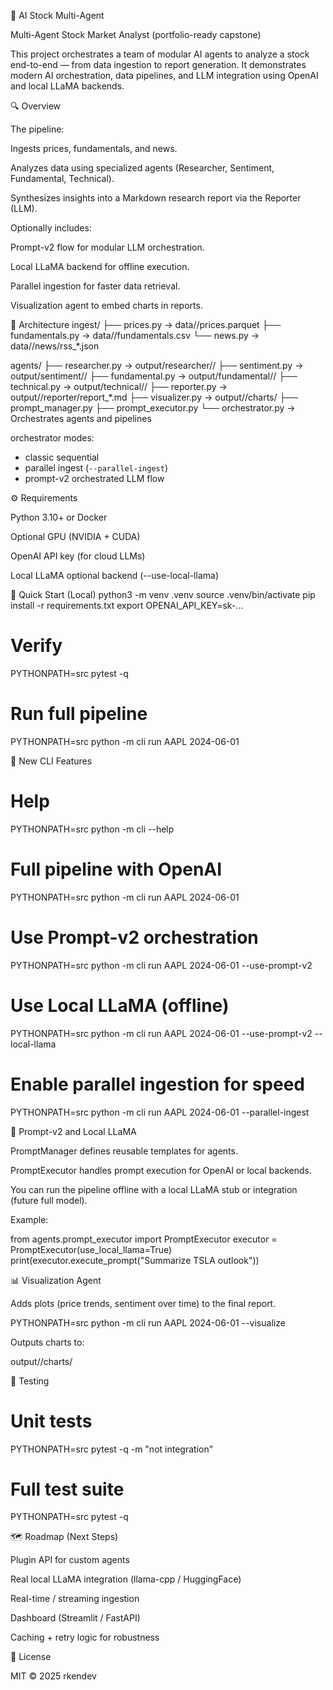 🧠 AI Stock Multi-Agent

Multi-Agent Stock Market Analyst (portfolio-ready capstone)

This project orchestrates a team of modular AI agents to analyze a stock end-to-end — from data ingestion to report generation. It demonstrates modern AI orchestration, data pipelines, and LLM integration using OpenAI and local LLaMA backends.

🔍 Overview

The pipeline:

Ingests prices, fundamentals, and news.

Analyzes data using specialized agents (Researcher, Sentiment, Fundamental, Technical).

Synthesizes insights into a Markdown research report via the Reporter (LLM).

Optionally includes:

Prompt-v2 flow for modular LLM orchestration.

Local LLaMA backend for offline execution.

Parallel ingestion for faster data retrieval.

Visualization agent to embed charts in reports.

📂 Architecture
ingest/
 ├── prices.py        → data/<TICKER>/prices.parquet
 ├── fundamentals.py  → data/<TICKER>/fundamentals.csv
 └── news.py          → data/<TICKER>/news/rss_*.json

agents/
 ├── researcher.py    → output/researcher/<TICKER>/
 ├── sentiment.py     → output/sentiment/<TICKER>/
 ├── fundamental.py   → output/fundamental/<TICKER>/
 ├── technical.py     → output/technical/<TICKER>/
 ├── reporter.py      → output/<TICKER>/reporter/report_*.md
 ├── visualizer.py    → output/<TICKER>/charts/
 ├── prompt_manager.py
 ├── prompt_executor.py
 └── orchestrator.py  → Orchestrates agents and pipelines

orchestrator modes:
  - classic sequential
  - parallel ingest (`--parallel-ingest`)
  - prompt-v2 orchestrated LLM flow

⚙️ Requirements

Python 3.10+ or Docker

Optional GPU (NVIDIA + CUDA)

OpenAI API key (for cloud LLMs)

Local LLaMA optional backend (--use-local-llama)

🚀 Quick Start (Local)
python3 -m venv .venv
source .venv/bin/activate
pip install -r requirements.txt
export OPENAI_API_KEY=sk-...

# Verify
PYTHONPATH=src pytest -q

# Run full pipeline
PYTHONPATH=src python -m cli run AAPL 2024-06-01

🧩 New CLI Features
# Help
PYTHONPATH=src python -m cli --help

# Full pipeline with OpenAI
PYTHONPATH=src python -m cli run AAPL 2024-06-01

# Use Prompt-v2 orchestration
PYTHONPATH=src python -m cli run AAPL 2024-06-01 --use-prompt-v2

# Use Local LLaMA (offline)
PYTHONPATH=src python -m cli run AAPL 2024-06-01 --use-prompt-v2 --local-llama

# Enable parallel ingestion for speed
PYTHONPATH=src python -m cli run AAPL 2024-06-01 --parallel-ingest

🧠 Prompt-v2 and Local LLaMA

PromptManager defines reusable templates for agents.

PromptExecutor handles prompt execution for OpenAI or local backends.

You can run the pipeline offline with a local LLaMA stub or integration (future full model).

Example:

from agents.prompt_executor import PromptExecutor
executor = PromptExecutor(use_local_llama=True)
print(executor.execute_prompt("Summarize TSLA outlook"))

📊 Visualization Agent

Adds plots (price trends, sentiment over time) to the final report.

PYTHONPATH=src python -m cli run AAPL 2024-06-01 --visualize


Outputs charts to:

output/<TICKER>/charts/

🧪 Testing
# Unit tests
PYTHONPATH=src pytest -q -m "not integration"

# Full test suite
PYTHONPATH=src pytest -q

🗺 Roadmap (Next Steps)

Plugin API for custom agents

Real local LLaMA integration (llama-cpp / HuggingFace)

Real-time / streaming ingestion

Dashboard (Streamlit / FastAPI)

Caching + retry logic for robustness

📜 License

MIT © 2025 rkendev